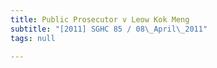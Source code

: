 ```yaml
---
title: Public Prosecutor v Leow Kok Meng
subtitle: "[2011] SGHC 85 / 08\_April\_2011"
tags: null

---
```


